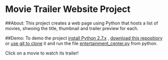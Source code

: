 # Movie Trailer Website Project

##About:
This project creates a web page using Python that hosts a list of movies, shwoing the title, thumbnail and trailer preview for each. 

##Demo: 
To demo the project [install Python 2.7.x](https://www.python.org/downloads/) , [download this repositiory](https://github.com/sherifm/web_dev_projects/archive/master.zip) or [use git to clone](https://git-scm.com/docs/git-clone) it and run the file [entertainment_center.py](https://github.com/sherifm/web_dev_projects/blob/master/movie_trailer_website/entertainment_center.py) from python.

Click on a movie to watch its trailer!
